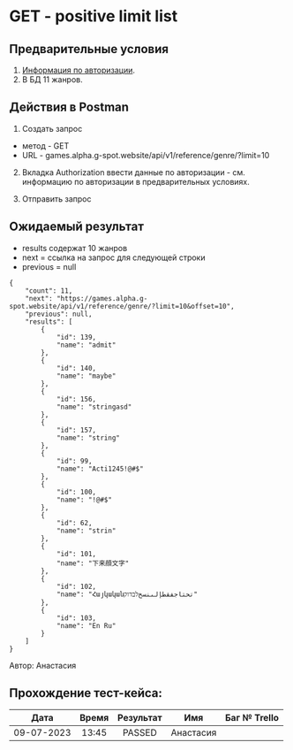 GET - positive limit list
===

Предварительные условия
--
1. [Информация по авторизации](https://github.com/victoretc/GSPOTtestingdocumentation/blob/main/games/Authorization_data.md).
2. В БД 11 жанров.

Действия в Postman
--
1. Создать запрос
- метод - GET
- URL - games.alpha.g-spot.website/api/v1/reference/genre/?limit=10

2. Вкладка Authorization
ввести данные по авторизации - см. информацию по авторизации в предварительных условиях.

3. Отправить запрос

Ожидаемый результат
--
- results содержат 10 жанров
- next = ссылка на запрос для следующей строки
- previous = null

```
{
    "count": 11,
    "next": "https://games.alpha.g-spot.website/api/v1/reference/genre/?limit=10&offset=10",
    "previous": null,
    "results": [
        {
            "id": 139,
            "name": "admit"
        },
        {
            "id": 140,
            "name": "maybe"
        },
        {
            "id": 156,
            "name": "stringasd"
        },
        {
            "id": 157,
            "name": "string"
        },
        {
            "id": 99,
            "name": "Acti1245!@#$"
        },
        {
            "id": 100,
            "name": "!@#$"
        },
        {
            "id": 62,
            "name": "strin"
        },
        {
            "id": 101,
            "name": "下来顔文字"
        },
        {
            "id": 102,
            "name": "Հայկականتحتاجفقطإلىنسخלבדוק"
        },
        {
            "id": 103,
            "name": "En Ru"
        }
    ]
}
```

Автор: Анастасия

Прохождение тест-кейса:
----------------

|**Дата**|**Время**|**Результат**|**Имя**|**Баг № Trello**|
| :-: | :-: | :-: | :-: | :-: |
|09-07-2023|13:45|PASSED|Анастасия||